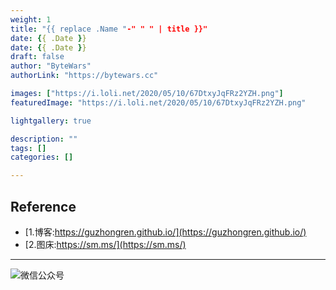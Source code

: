 ```yaml
---
weight: 1
title: "{{ replace .Name "-" " " | title }}"
date: {{ .Date }}
date: {{ .Date }}
draft: false
author: "ByteWars"
authorLink: "https://bytewars.cc"

images: ["https://i.loli.net/2020/05/10/67DtxyJqFRz2YZH.png"]
featuredImage: "https://i.loli.net/2020/05/10/67DtxyJqFRz2YZH.png"

lightgallery: true

description: ""
tags: []
categories: []

---
```



## Reference

* [1.博客:https://guzhongren.github.io/](https://guzhongren.github.io/)
* [2.图床:https://sm.ms/](https://sm.ms/)

----
![微信公众号]()


